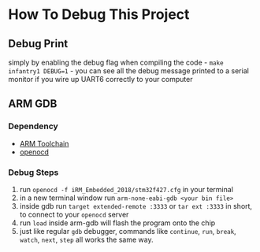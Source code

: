 # How To Debug This Project

## Debug Print
simply by enabling the debug flag when compiling the code - `make infantry1 DEBUG=1` - you can see all the debug message printed to a serial monitor if you wire up UART6 correctly to your computer

## ARM GDB

### Dependency
* [ARM Toolchain](https://github.com/illini-robomaster/iRM_Embedded_2018/blob/master/tutorials/ARM_TOOLCHAIN.md)
* [openocd](http://openocd.org/)

### Debug Steps
1. run `openocd -f iRM_Embedded_2018/stm32f427.cfg` in your terminal
2. in a new terminal window run `arm-none-eabi-gdb <your bin file>`
3. inside gdb run `target extended-remote :3333` or `tar ext :3333` in short, to connect to your `openocd` server
4. run `load` inside arm-gdb will flash the program onto the chip
5. just like regular `gdb` debugger, commands like `continue`, `run`, `break`, `watch`, `next`, `step` all works the same way.